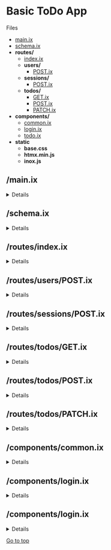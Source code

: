 # Basic ToDo App

Files

- [main.ix](#/main.ix)
- [schema.ix](#/schema.ix)
- **routes/**
  - [index.ix](#/routes/index.ix)
  - **users/**
    - [POST.ix](#/routes/users/POST.ix)
  - **sessions/**
    - [POST.ix](#/routes/sessions/POST.ix)
  - **todos/**
    - [GET.ix](#/routes/todos/GET.ix)
    - [POST.ix](#/routes/todos/POST.ix)
    - [PATCH.ix](#/routes/todos/PATCH.ix)
- **components/**
  - [common.ix](#/components/common.ix)
  - [login.ix](#/components/login.ix)
  - [todo.ix](#/components/todo.ix)
- **static**
  - **base.css**
  - **htmx.min.js**
  - **inox.js**

## /main.ix

<details>

![image](https://github.com/inoxlang/inox/assets/113632189/b64cdf09-8cf6-4ad5-b521-fb88d39c4b9c)
</details>


## /schema.ix

<details>

![image](https://github.com/inoxlang/inox/assets/113632189/5cf17dc6-e4cd-4df9-9701-79c77f1efcfd)
</details>


## /routes/index.ix

<details>

![image](https://github.com/inoxlang/inox/assets/113632189/3f6c9877-6bf7-4a69-9ad2-1d9f60e04782)
</details>

## /routes/users/POST.ix

<details>

![image](https://github.com/inoxlang/inox/assets/113632189/82283f87-0d9b-4509-aa3d-d374ecba8042)
</details>


## /routes/sessions/POST.ix

<details>

![image](https://github.com/inoxlang/inox/assets/113632189/a79f226f-1120-474a-8a3d-68bd3a7f59db)
</details>

## /routes/todos/GET.ix

<details>

![image](https://github.com/inoxlang/inox/assets/113632189/57681781-f73e-4b03-ba12-ad2aec0c1390)
</details>


## /routes/todos/POST.ix

<details>

![image](https://github.com/inoxlang/inox/assets/113632189/52e57868-841a-4dca-93ad-f6f386af4e80)
</details>


## /routes/todos/PATCH.ix

<details>

![image](https://github.com/inoxlang/inox/assets/113632189/e72db633-60e9-4faa-b0b0-34d397a1a7b6)
</details>

## /components/common.ix

<details>

![image](https://github.com/inoxlang/inox/assets/113632189/4dfb191d-a440-46dd-8ef5-4472d04b281f)
</details>

## /components/login.ix

<details>

![image](https://github.com/inoxlang/inox/assets/113632189/cb3d0e88-8715-4163-b2f7-f15ef4cbbc29)
</details>

## /components/login.ix

<details>

![image](https://github.com/inoxlang/inox/assets/113632189/1e777959-a863-497c-9e1b-82d42728fa32)
</details>


[Go to top](#basic-todo-app)

